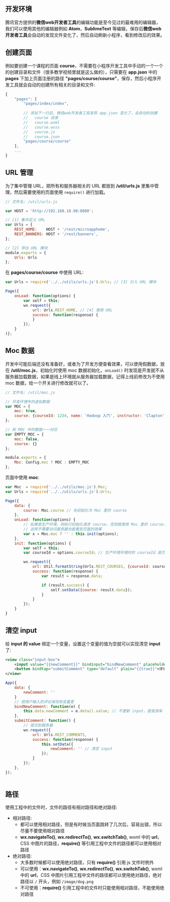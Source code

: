 ## 开发环境

腾讯官方提供的**微信web开发者工具**的编辑功能是至今见过的最难用的编辑器，我们可以使用其他的编辑器例如 **Atom**，**SublimeText** 等编辑，保存后**微信web开发者工具**会自动的发现文件变化了，然后自动刷新小程序，看到修改后的效果。

## 创建页面

例如要创建一个课程的页面 **course**，不需要在小程序开发工具中手动的一个一个的创建目录和文件（很多教学视频里就是这么做的），只需要在 **app.json** 中的 **pages** 下加上页面注册的路径 **"pages/course/course"**，保存，然后小程序开发工具就会自动的创建所有相关的目录和文件:

```js
{
    "pages": [
        "pages/index/index",
      	
        // 添加下一行后，微信web开发者工具发现 app.json 变化了，会自动的创建
        //   course 目录
        //   course.wxml
        //   course.wxss
        //   course.js
        //   course.json 
        "pages/course/course"
    ],
    ...
}
```

## URL 管理

为了集中管理 URL，把所有和服务器相关的 URL 都放到 **/util/urls.js** 里集中管理，然后需要使用的页面使用 `require()` 进行加载。

```js
// 文件名: /util/urls.js

var HOST = 'http://192.168.10.98:8080';

// [1] 集中定义 URL
var Urls = {
    REST_HOME:    HOST + '/rest/microapphome',
    REST_BANNERS: HOST + '/rest/banners',
};

// [2] 导出 URL 模块
module.exports = {
    Urls: Urls
};
```

在 **pages/course/course** 中使用 URL:

```js
var Urls = require('../../utils/urls.js').Urls; // [3] 引入 URL 模块

Page({
    onLoad: function(options) {
        var self = this;
        wx.request({
            url: Urls.REST_HOME, // [4] 使用 URL
            success: function(response) {
            }
        });
    }
)};
```



## Moc 数据

开发中可能后端还没有准备好，或者为了开发方便查看效果，可以使用假数据，放在 **/util/moc.js**，初始化时使用 moc 数据初始化，`onLoad()` 时发现是开发就不从服务器加载数据，如果是线上环境就从服务器加载数据，记得上线前修改为不使用 moc 数据，给一个开关进行修改就可以了。

```js
// 文件名: /util/moc.js

// 开发环境中的虚拟数据
var MOC = {
    moc: true,
    course: {courseId: 1234, name: 'Hadoop 入门', instructor: 'Clapton'}
};

// 和 MOC 中的数据一一对应
var EMPTY_MOC = {
    moc: false,
    course: {}
};

module.exports = {
    Moc: Config.moc ? MOC : EMPTY_MOC
};
```

页面中使用 **moc**:

```js
var Moc  = require('../../utils/moc.js').Moc;
var Urls = require('../../utils/urls.js').Urls;

Page({
    data: {
        course: Moc.course // 先初始化为 Moc 里的 course
    },
    onLoad: function(options) {
      	// 如果是生产环境，则执行初始化请求 course，否则就使用 Moc 里的 course，
        // 这样不需要访问服务器也能看到页面的效果
        var x = Moc.moc ? '' : this.init(options);
    },
    init: function(options) {
        var self = this;
      	var courseId = options.courseId; // 生产环境环境时的 courseId 是页面链接传过来的

        wx.request({
            url: Util.formatString(Urls.REST_COURSES, {courseId: courseId}),
            success: function(response) {
                var result = response.data;

                if (result.success) {
                    self.setData({course: result.data});
                }
            }
        });
    }
}
```

## 清空 input

给 **input 的 value** 绑定一个变量，设置这个变量的值为空就可以实现清空 **input** 了:

```xml
<view class="input-box">
    <input value="{{newComment}}" bindinput="bindNewComment" placeholder="请输入评论……"/>
    <button bindtap="submitComment" type="default" plain="{{true}}">评论</button>
</view>
```

```js
App({
    data: {
        newComment: ''
    }
    // 把用户输入的评论保存到变量里
    bindNewComment: function(e) {
        this.data.newComment = e.detail.value; // 不更新 input，提高效率
    },
    submitComment: function() {
        // 提交到服务器
        wx.request({
            url: Urls.REST_COMMENTS,
            success: function(response) {
                this.setData({
                    newComment: '' // 清空 input
                });
            }
        });     
    },
});
    
```

## 路径

使用工程中的文件时，文件的路径有相对路径和绝对路径:

* 相对路径: 
  * 都可以使用相对路径，但是有时候当页面跳转了几次后，容易出错，所以尽量不要使用相对路径
  * **wx.navigateTo()**, **wx.redirectTo()**, **wx.switchTab()**, wxml 中的 **url**，CSS 中图片的路径，**require()** 等引用工程中文件的路径都可以使用相对路径
* 绝对路径:
  * 大多数时候都可以使用绝对路径，只有 **require()** 引用 js 文件时例外
  * 可以使用：**wx.navigateTo()**, **wx.redirectTo()**, **wx.switchTab()**, wxml 中的 **url**，CSS 中图片引用工程中文件的路径都可以使用绝对路径，绝对路径以 `/` 开头，例如 `/image/dog.png`
  * 不可使用：**require()** 引用工程中的文件时只能使用相对路径，不能使用绝对路径